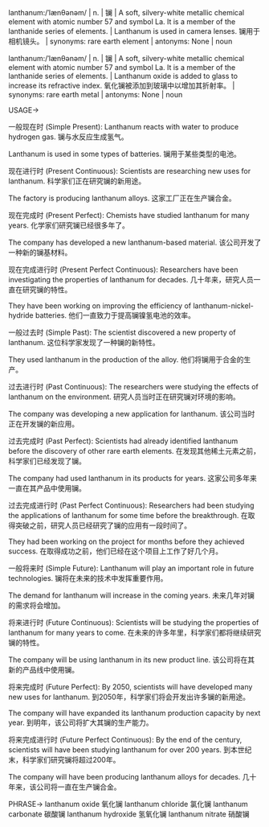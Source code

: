 lanthanum:/ˈlænθənəm/ | n. | 镧 | A soft, silvery-white metallic chemical element with atomic number 57 and symbol La. It is a member of the lanthanide series of elements.  | Lanthanum is used in camera lenses. 镧用于相机镜头。 | synonyms:  rare earth element | antonyms: None | noun

lanthanum:/ˈlænθənəm/ | n. | 镧 |  A soft, silvery-white metallic chemical element with atomic number 57 and symbol La. It is a member of the lanthanide series of elements. | Lanthanum oxide is added to glass to increase its refractive index. 氧化镧被添加到玻璃中以增加其折射率。 | synonyms:  rare earth metal | antonyms: None | noun


USAGE->

一般现在时 (Simple Present):
Lanthanum reacts with water to produce hydrogen gas.  镧与水反应生成氢气。

Lanthanum is used in some types of batteries. 镧用于某些类型的电池。


现在进行时 (Present Continuous):
Scientists are researching new uses for lanthanum. 科学家们正在研究镧的新用途。

The factory is producing lanthanum alloys.  这家工厂正在生产镧合金。


现在完成时 (Present Perfect):
Chemists have studied lanthanum for many years.  化学家们研究镧已经很多年了。

The company has developed a new lanthanum-based material.  该公司开发了一种新的镧基材料。


现在完成进行时 (Present Perfect Continuous):
Researchers have been investigating the properties of lanthanum for decades.  几十年来，研究人员一直在研究镧的特性。

They have been working on improving the efficiency of lanthanum-nickel-hydride batteries.  他们一直致力于提高镧镍氢电池的效率。


一般过去时 (Simple Past):
The scientist discovered a new property of lanthanum.  这位科学家发现了一种镧的新特性。

They used lanthanum in the production of the alloy. 他们将镧用于合金的生产。


过去进行时 (Past Continuous):
The researchers were studying the effects of lanthanum on the environment.  研究人员当时正在研究镧对环境的影响。

The company was developing a new application for lanthanum.  该公司当时正在开发镧的新应用。


过去完成时 (Past Perfect):
Scientists had already identified lanthanum before the discovery of other rare earth elements. 在发现其他稀土元素之前，科学家们已经发现了镧。

The company had used lanthanum in its products for years.  这家公司多年来一直在其产品中使用镧。


过去完成进行时 (Past Perfect Continuous):
Researchers had been studying the applications of lanthanum for some time before the breakthrough.  在取得突破之前，研究人员已经研究了镧的应用有一段时间了。

They had been working on the project for months before they achieved success.  在取得成功之前，他们已经在这个项目上工作了好几个月。


一般将来时 (Simple Future):
Lanthanum will play an important role in future technologies.  镧将在未来的技术中发挥重要作用。

The demand for lanthanum will increase in the coming years.  未来几年对镧的需求将会增加。


将来进行时 (Future Continuous):
Scientists will be studying the properties of lanthanum for many years to come.  在未来的许多年里，科学家们都将继续研究镧的特性。

The company will be using lanthanum in its new product line.  该公司将在其新的产品线中使用镧。


将来完成时 (Future Perfect):
By 2050, scientists will have developed many new uses for lanthanum.  到2050年，科学家们将会开发出许多镧的新用途。

The company will have expanded its lanthanum production capacity by next year.  到明年，该公司将扩大其镧的生产能力。


将来完成进行时 (Future Perfect Continuous):
By the end of the century, scientists will have been studying lanthanum for over 200 years.  到本世纪末，科学家们研究镧将超过200年。

The company will have been producing lanthanum alloys for decades.  几十年来，该公司将一直在生产镧合金。



PHRASE->
lanthanum oxide 氧化镧
lanthanum chloride 氯化镧
lanthanum carbonate 碳酸镧
lanthanum hydroxide 氢氧化镧
lanthanum nitrate 硝酸镧
